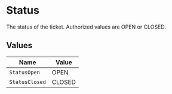 # Status

The status of the ticket. Authorized values are OPEN or CLOSED.


## Values

| Name           | Value          |
| -------------- | -------------- |
| `StatusOpen`   | OPEN           |
| `StatusClosed` | CLOSED         |